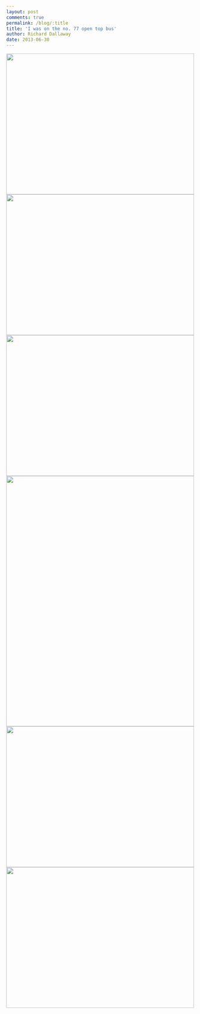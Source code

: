 ```yaml
---
layout: post
comments: true
permalink: /blog/:title
title: 'I was on the no. 77 open top bus'
author: Richard Dallaway
date: 2013-06-30
---
```


<div><a href="//static.skitters.dallaway.com/IMG_20130630_122749.jpg"><img src="//static.skitters.dallaway.com/IMG_20130630_122749.jpg.500.jpg" width="500" height="375"/></a></div><div><a href="//static.skitters.dallaway.com/IMG_20130630_125417.jpg"><img src="//static.skitters.dallaway.com/IMG_20130630_125417.jpg.500.jpg" width="500" height="375"/></a></div><div><a href="//static.skitters.dallaway.com/IMG_20130630_125419.jpg"><img src="//static.skitters.dallaway.com/IMG_20130630_125419.jpg.500.jpg" width="500" height="375"/></a></div><div><a href="//static.skitters.dallaway.com/IMG_20130630_125741.jpg"><img src="//static.skitters.dallaway.com/IMG_20130630_125741.jpg.500.jpg" width="500" height="667"/></a></div><div><a href="//static.skitters.dallaway.com/IMG_20130630_122714.jpg"><img src="//static.skitters.dallaway.com/IMG_20130630_122714.jpg.500.jpg" width="500" height="375"/></a></div><div><a href="//static.skitters.dallaway.com/IMG_20130630_125053.jpg"><img src="//static.skitters.dallaway.com/IMG_20130630_125053.jpg.500.jpg" width="500" height="375"/></a></div>


       
    
